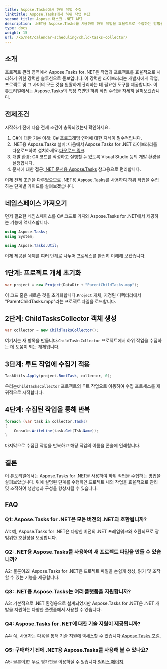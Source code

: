 ```yaml
---
title: Aspose.Tasks에서 하위 작업 수집
linktitle: Aspose.Tasks에서 하위 작업 수집
second_title: Aspose.태스크 .NET API
description: .NET용 Aspose.Tasks를 사용하여 하위 작업을 효율적으로 수집하는 방법을 알아보세요. .NET 애플리케이션의 프로젝트 관리를 개선하세요.
type: docs
weight: 15
url: /ko/net/calendar-scheduling/child-tasks-collector/
---
```

## 소개

프로젝트 관리 영역에서 Aspose.Tasks for .NET은 작업과 프로젝트를 효율적으로 처리하기 위한 강력한 솔루션으로 돋보입니다. 이 강력한 라이브러리는 개발자에게 작업, 프로젝트 및 그 사이의 모든 것을 원활하게 관리하는 데 필요한 도구를 제공합니다. 이 튜토리얼에서는 Aspose.Tasks의 특정 측면인 하위 작업 수집을 자세히 살펴보겠습니다.

## 전제조건

시작하기 전에 다음 전제 조건이 충족되었는지 확인하세요.

1. C#에 대한 기본 이해: C# 프로그래밍 언어에 대한 지식이 필수적입니다.
2.  .NET용 Aspose.Tasks 설치: 다음에서 Aspose.Tasks for .NET 라이브러리를 다운로드하여 설치하세요.[다운로드 링크](https://releases.aspose.com/tasks/net/).
3. 개발 환경: C# 코드를 작성하고 실행할 수 있도록 Visual Studio 등의 개발 환경을 설정합니다.
4. 문서에 대한 접근:[.NET 문서용 Aspose.Tasks](https://reference.aspose.com/tasks/net/) 참고용으로 편리합니다.

이제 전제 조건을 다루었으므로 .NET용 Aspose.Tasks를 사용하여 하위 작업을 수집하는 단계별 가이드를 살펴보겠습니다.

## 네임스페이스 가져오기

먼저 필요한 네임스페이스를 C# 코드로 가져와 Aspose.Tasks for .NET에서 제공하는 기능에 액세스합니다.

```csharp
using Aspose.Tasks;
using System;

using Aspose.Tasks.Util;

```

이제 제공된 예제를 여러 단계로 나누어 프로세스를 완전히 이해해 보겠습니다.

## 1단계: 프로젝트 개체 초기화

```csharp
var project = new Project(DataDir + "ParentChildTasks.mpp");
```

 이 코드 줄은 새로운 것을 초기화합니다.`Project` 개체, 지정된 디렉터리에서 "ParentChildTasks.mpp"라는 프로젝트 파일을 로드합니다.

## 2단계: ChildTasksCollector 객체 생성

```csharp
var collector = new ChildTasksCollector();
```

 여기서는 새 항목을 만듭니다.`ChildTasksCollector` 프로젝트에서 하위 작업을 수집하는 데 도움이 되는 개체입니다.

## 3단계: 루트 작업에 수집기 적용

```csharp
TaskUtils.Apply(project.RootTask, collector, 0);
```

 우리는`ChildTasksCollector` 프로젝트의 루트 작업으로 이동하여 수집 프로세스를 재귀적으로 시작합니다.

## 4단계: 수집된 작업을 통해 반복

```csharp
foreach (var task in collector.Tasks)
{
    Console.WriteLine(task.Get(Tsk.Name));
}
```

마지막으로 수집된 작업을 반복하고 해당 작업의 이름을 콘솔에 인쇄합니다.

## 결론

이 튜토리얼에서는 Aspose.Tasks for .NET을 사용하여 하위 작업을 수집하는 방법을 살펴보았습니다. 위에 설명된 단계를 수행하면 프로젝트 내의 작업을 효율적으로 관리 및 조작하여 생산성과 구성을 향상시킬 수 있습니다.

## FAQ

### Q1: Aspose.Tasks for .NET은 모든 버전의 .NET과 호환됩니까?

A1: 예, Aspose.Tasks for .NET은 다양한 버전의 .NET 프레임워크와 호환되므로 광범위한 호환성을 보장합니다.

### Q2: .NET용 Aspose.Tasks를 사용하여 새 프로젝트 파일을 만들 수 있습니까?

A2: 물론이죠! Aspose.Tasks for .NET은 프로젝트 파일을 손쉽게 생성, 읽기 및 조작할 수 있는 기능을 제공합니다.

### Q3: .NET용 Aspose.Tasks는 여러 플랫폼을 지원합니까?

A3: 기본적으로 .NET 환경용으로 설계되었지만 Aspose.Tasks for .NET은 .NET 개발을 지원하는 다양한 플랫폼에서 사용할 수 있습니다.

### Q4: Aspose.Tasks for .NET에 대한 기술 지원이 제공됩니까?

A4: 예, 사용자는 다음을 통해 기술 지원에 액세스할 수 있습니다.[Aspose.Tasks 포럼](https://forum.aspose.com/c/tasks/15).

### Q5: 구매하기 전에 .NET용 Aspose.Tasks를 사용해 볼 수 있나요?

 A5: 물론이죠! 무료 평가판을 이용하실 수 있습니다.[릴리스 페이지](https://releases.aspose.com/).
